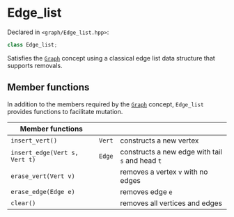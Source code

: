 
# Edge_list

Declared in `<graph/Edge_list.hpp>`:
```c++
class Edge_list;
```

Satisfies the [`Graph`](Graph.md) concept using a classical edge list data structure that supports removals.

## Member functions

In addition to the members required by the [`Graph`](Graph.md) concept, `Edge_list` provides functions to facilitate mutation.

| Member functions | | |
|------------------|-|-|
| `insert_vert()` | `Vert` | constructs a new vertex |
| `insert_edge(Vert s, Vert t)` | `Edge` | constructs a new edge with tail `s` and head `t` |
| `erase_vert(Vert v)` | | removes a vertex `v` with no edges |
| `erase_edge(Edge e)` | | removes edge `e` |
| `clear()` | | removes all vertices and edges |
